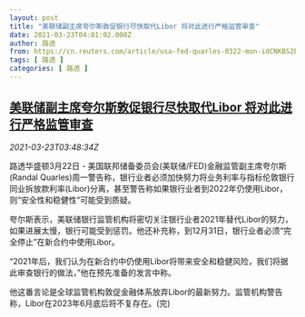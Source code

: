 ```yaml
---
layout: post
title: "美联储副主席夸尔斯敦促银行尽快取代Libor 将对此进行严格监管审查"
date: 2021-03-23T04:01:02.000Z
author: 路透
from: https://cn.reuters.com/article/usa-fed-quarles-0322-mon-idCNKBS2BF0A9
tags: [ 路透 ]
categories: [ 路透 ]
---
```

<!--1616472062000-->
[美联储副主席夸尔斯敦促银行尽快取代Libor 将对此进行严格监管审查](https://cn.reuters.com/article/usa-fed-quarles-0322-mon-idCNKBS2BF0A9)
------

<div>
<div><i>2021-03-23T03:48:34Z</i></div><p>路透华盛顿3月22日 - 美国联邦储备委员会(美联储/FED)金融监管副主席夸尔斯(Randal Quarles)周一警告称，银行业者必须加快努力将业务利率与指标伦敦银行同业拆放款利率(Libor)分离，甚至警告称如果银行业者到2022年仍使用Libor，则“安全性和稳健性”可能受到质疑。</p><p>夸尔斯表示，美联储银行监管机构将密切关注银行业者2021年替代Libor的努力，如果进展太慢，银行可能受到惩罚。他还补充称，到12月31日，银行业者必须“完全停止”在新合约中使用Libor。</p><p>“2021年后，我们认为在新合约中仍使用Libor将带来安全和稳健风险，我们将据此审查银行的做法，”他在预先准备的发言中称。</p><p>他这番言论是全球监管机构敦促金融体系放弃Libor的最新努力。监管机构警告称，Libor在2023年6月底后将不复存在。(完)</p>
</div>
